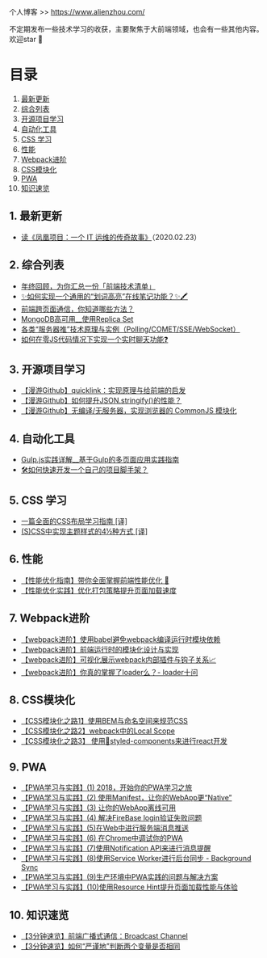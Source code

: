 个人博客 >> https://www.alienzhou.com/

不定期发布一些技术学习的收获，主要聚焦于大前端领域，也会有一些其他内容。欢迎star 🌟

# 目录

<!-- vscode-markdown-toc -->
1. [最新更新](#)
2. [综合列表](#-1)
3. [开源项目学习](#-1)
4. [自动化工具](#-1)
5. [CSS 学习](#CSS)
6. [性能](#-1)
7. [Webpack进阶](#Webpack)
8. [CSS模块化](#CSS-1)
9. [PWA](#PWA)
10. [知识速览](#-1)

<!-- vscode-markdown-toc-config
	numbering=true
	autoSave=true
	/vscode-markdown-toc-config -->
<!-- /vscode-markdown-toc -->

##  1. <a name=''></a>最新更新

- [读《凤凰项目：一个 IT 运维的传奇故事》](https://www.alienzhou.com/2020/02/23/the-phoenix-project/)（2020.02.23）

##  2. <a name='-1'></a>综合列表

- [年终回顾，为你汇总一份「前端技术清单」](https://www.alienzhou.com/2018/11/13/frontend-tech-list/)
- [✨如何实现一个通用的“划词高亮”在线笔记功能？✨🖍️](https://www.alienzhou.com/2019/04/21/web-note-highlight-in-js/)
- [前端跨页面通信，你知道哪些方法？](https://www.alienzhou.com/2019/04/01/cross-tab-communication-in-frontend/)
- [MongoDB高可用__使用Replica Set](https://www.alienzhou.com/2018/05/03/mongodb-replica-set/)
- [各类“服务器推”技术原理与实例（Polling/COMET/SSE/WebSocket）](https://www.alienzhou.com/2018/06/08/server-push-methods/)
- [如何在零JS代码情况下实现一个实时聊天功能❓](https://www.alienzhou.com/2019/05/20/css-only-chat/)

##  3. <a name='-1'></a>开源项目学习

- [【漫游Github】quicklink：实现原理与给前端的启发](https://www.alienzhou.com/2018/12/25/quicklink-implementation-and-gotcha/)
- [【漫游Github】如何提升JSON.stringify()的性能？](https://www.alienzhou.com/2019/06/05/how-to-improve-json-stringify-performance/)
- [【漫游Github】无编译/无服务器，实现浏览器的 CommonJS 模块化](https://www.alienzhou.com/2020/01/10/commonjs-without-build-and-server/)

##  4. <a name='-1'></a>自动化工具

- [Gulp.js实践详解__基于Gulp的多页面应用实践指南](https://www.alienzhou.com/2017/10/15/mpa-based-on-gulp-in-action/)
- [🛠如何快速开发一个自己的项目脚手架？](https://www.alienzhou.com/2019/05/17/how-to-make-your-own-scaffold/)

##  5. <a name='CSS'></a>CSS 学习

- [一篇全面的CSS布局学习指南 [译]](https://www.alienzhou.com/2018/07/07/css-layout-guide/)
- [(S)CSS中实现主题样式的4½种方式 [译]](https://www.alienzhou.com/2018/12/12/css-theming-methods/)

##  6. <a name='-1'></a>性能

- [【性能优化指南】带你全面掌握前端性能优化 🚀](https://www.alienzhou.com/2019/08/08/fe-performance-journey/)
- [【性能优化实践】优化打包策略提升页面加载速度](https://www.alienzhou.com/2018/05/05/optimize-packing-to-speed-up/)

##  7. <a name='Webpack'></a>Webpack进阶

- [【webpack进阶】使用babel避免webpack编译运行时模块依赖](https://www.alienzhou.com/2018/08/19/webpack-babel-transform/)
- [【webpack进阶】前端运行时的模块化设计与实现](https://www.alienzhou.com/2018/08/27/webpack-module-runtime/)
- [【webpack进阶】可视化展示webpack内部插件与钩子关系📈](https://www.alienzhou.com/2018/09/30/webpack-plugin-hooks-visualization/)
- [【webpack进阶】你真的掌握了loader么？- loader十问](https://www.alienzhou.com/2018/10/14/webpack-loader-in-deep/)

##  8. <a name='CSS-1'></a>CSS模块化

- [【CSS模块化之路1】使用BEM与命名空间来规范CSS](https://www.alienzhou.com/2018/06/13/css-modular-guide-1/)
- [【CSS模块化之路2】webpack中的Local Scope](https://www.alienzhou.com/2018/06/15/css-modular-guide-2/)
- [【CSS模块化之路3】 使用💅styled-components来进行react开发](https://www.alienzhou.com/2018/06/15/css-modular-guide-3/)

##  9. <a name='PWA'></a>PWA

- [【PWA学习与实践】(1) 2018，开始你的PWA学习之旅](https://www.alienzhou.com/2018/04/07/pwa-1/)
- [【PWA学习与实践】(2) 使用Manifest，让你的WebApp更“Native”](https://www.alienzhou.com/2018/04/07/pwa-2/)
- [【PWA学习与实践】(3) 让你的WebApp离线可用](https://www.alienzhou.com/2018/04/08/pwa-3/)
- [【PWA学习与实践】(4) 解决FireBase login验证失败问题](https://www.alienzhou.com/2018/04/10/pwa-4/)
- [【PWA学习与实践】(5)在Web中进行服务端消息推送](https://www.alienzhou.com/2018/04/14/pwa-5/)
- [【PWA学习与实践】(6) 在Chrome中调试你的PWA](https://www.alienzhou.com/2018/05/01/pwa-6/)
- [【PWA学习与实践】(7)使用Notification API来进行消息提醒](https://www.alienzhou.com/2018/05/01/pwa-7/)
- [【PWA学习与实践】(8)使用Service Worker进行后台同步 - Background Sync](https://www.alienzhou.com/2018/05/14/pwa-8/)
- [【PWA学习与实践】(9)生产环境中PWA实践的问题与解决方案](https://www.alienzhou.com/2018/05/26/pwa-9/)
- [【PWA学习与实践】(10)使用Resource Hint提升页面加载性能与体验](https://www.alienzhou.com/2018/07/23/pwa-10/)

##  10. <a name='-1'></a>知识速览

- [【3分钟速览】前端广播式通信：Broadcast Channel ](https://www.alienzhou.com/2019/04/01/broadcast-channel/)
- [【3分钟速览】如何“严谨地”判断两个变量是否相同](https://www.alienzhou.com/2020/01/08/a-robust-equality-operation/)
